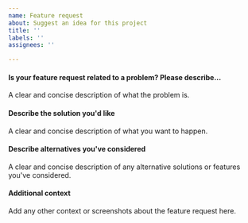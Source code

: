```yaml
---
name: Feature request
about: Suggest an idea for this project
title: ''
labels: ''
assignees: ''

---
```


#### Is your feature request related to a problem? Please describe...

A clear and concise description of what the problem is.

#### Describe the solution you'd like

A clear and concise description of what you want to happen.

#### Describe alternatives you've considered

A clear and concise description of any alternative solutions or features you've considered.

#### Additional context

Add any other context or screenshots about the feature request here.
